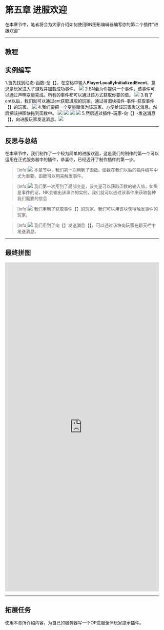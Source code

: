 # **第五章 进服欢迎**
在本章节中，笔者将会为大家介绍如何使用BN图形编辑器编写你的第二个插件”进服欢迎"
*****
## **教程**
## 实例编写
1.首先找到动态-函数-至【】，在空格中输入**PlayerLocallyInitializedEvent**，意思是玩家进入了游戏并加载成功事件。
![](../images/screenshot_1597803804584.png)
2.BN会为你提供一个事件，该事件可以通过声明变量完成。所有的事件都可以通过该方式获取你要的值。
![](../images/screenshot_1597804045025.png)
3.有了ent以后，我们就可以通过ent获取进服的玩家。通过拼图块插件-事件-获取事件【】的玩家。
![](../images/screenshot_1597804199565.png)
4.我们要把一个变量赋值为该玩家，方便给该玩家发送消息。然后把该拼图快拖到函数中。
![](../images/screenshot_1597804312445.png)
![](../images/screenshot_1597804344527.png)
![](../images/screenshot_1597804362111.png)
![](../images/screenshot_1597804404045.png)
5.然后通过插件-玩家-向【】-发送消息【】，向进服玩家发送消息。![](../images/screenshot_1597804555454.png)
*****
## **反思与总结**
在本章节中，我们制作了一个较为简单的进服欢迎，这是我们的制作的第一个可以运用在正式服务器中的插件，恭喜你，已经迈开了制作插件的第一步。
>[info]![](../images/screenshot_1597805008998.png)
本章节中，我们第一次用到了函数。函数在我们以后的插件编写中尤为重要。函数可以用来触发事件。

>[info]![](../images/screenshot_1597805109556.png)
我们第一次用到了局部变量，该变量可以获取函数的输入值，如果是事件的话，NK会输出该事件的实例，我们就可以通过该事件来获取各种我们需要的信息

>[info]![](../images/screenshot_1597805305244.png)
我们用到了获取事件【】的玩家。我们可以用该块获得触发事件的玩家。

>[info]![](../images/screenshot_1597805452157.png)
我们用到了向【】发送消息【】，可以通过该块向玩家在聊天栏中发送消息。
*****
## **最终拼图**
<iframe src="https://tools.blocklynukkit.com/showblock.html?code=guide_EnterWelcome" frameborder=0 width="100%" height="1080px"></iframe>

*****
## **拓展任务**
使用本章所介绍内容，为自己的服务器写一个OP进服全体玩家提示插件。